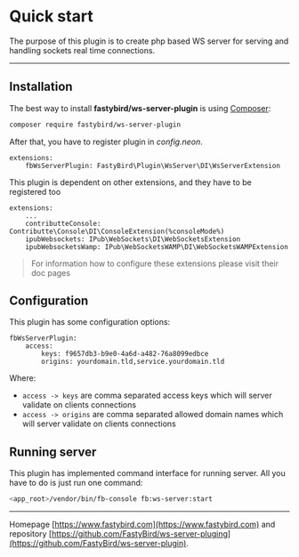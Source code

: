 # Quick start

The purpose of this plugin is to create php based WS server for serving and handling sockets real time connections.

***

## Installation

The best way to install **fastybird/ws-server-plugin** is using [Composer](http://getcomposer.org/):

```sh
composer require fastybird/ws-server-plugin
```

After that, you have to register plugin in *config.neon*.

```neon
extensions:
    fbWsServerPlugin: FastyBird\Plugin\WsServer\DI\WsServerExtension
```

This plugin is dependent on other extensions, and they have to be registered too

```neon
extensions:
    ...
    contributteConsole: Contributte\Console\DI\ConsoleExtension(%consoleMode%)
    ipubWebsockets: IPub\WebSockets\DI\WebSocketsExtension
    ipubWebsocketsWamp: IPub\WebSocketsWAMP\DI\WebSocketsWAMPExtension
```

> For information how to configure these extensions please visit their doc pages

## Configuration

This plugin has some configuration options:

```neon
fbWsServerPlugin:
    access:
        keys: f9657db3-b9e0-4a6d-a482-76a8099edbce
        origins: yourdomain.tld,service.yourdomain.tld
```

Where:

- `access -> keys` are comma separated access keys which will server validate on clients connections
- `access -> origins` are comma separated allowed domain names which will server validate on clients connections

## Running server

This plugin has implemented command interface for running server. All you have to do is just run one command:

```sh
<app_root>/vendor/bin/fb-console fb:ws-server:start
```

***
Homepage [https://www.fastybird.com](https://www.fastybird.com) and
repository [https://github.com/FastyBird/ws-server-pluging](https://github.com/FastyBird/ws-server-plugin).
